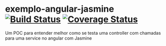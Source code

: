 # exemplo-angular-jasmine [![Build Status](https://travis-ci.org/fagnervalente/exemplo-angular-jasmine.svg?branch=master)](https://travis-ci.org/fagnervalente/exemplo-angular-jasmine) [![Coverage Status](https://coveralls.io/repos/github/fagnervalente/exemplo-angular-jasmine/badge.svg?branch=master)](https://coveralls.io/github/fagnervalente/exemplo-angular-jasmine?branch=master)
Um POC para entender melhor como se testa uma controller com chamadas para uma service no angular com Jasmine
